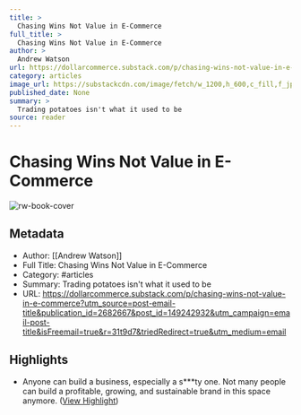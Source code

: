 ```yaml
---
title: >
  Chasing Wins Not Value in E-Commerce
full_title: >
  Chasing Wins Not Value in E-Commerce
author: >
  Andrew Watson
url: https://dollarcommerce.substack.com/p/chasing-wins-not-value-in-e-commerce?utm_source=post-email-title&publication_id=2682667&post_id=149242932&utm_campaign=email-post-title&isFreemail=true&r=31t9d7&triedRedirect=true&utm_medium=email
category: articles
image_url: https://substackcdn.com/image/fetch/w_1200,h_600,c_fill,f_jpg,q_auto:good,fl_progressive:steep,g_auto/https%3A%2F%2Fsubstack-post-media.s3.amazonaws.com%2Fpublic%2Fimages%2Ff7422399-2883-4776-a24a-4e04f09cbdf3_1080x1080.png
published_date: None
summary: >
  Trading potatoes isn't what it used to be
source: reader
---
```

# Chasing Wins Not Value in E-Commerce

![rw-book-cover](https://substackcdn.com/image/fetch/w_1200,h_600,c_fill,f_jpg,q_auto:good,fl_progressive:steep,g_auto/https%3A%2F%2Fsubstack-post-media.s3.amazonaws.com%2Fpublic%2Fimages%2Ff7422399-2883-4776-a24a-4e04f09cbdf3_1080x1080.png)

## Metadata
- Author: [[Andrew Watson]]
- Full Title: Chasing Wins Not Value in E-Commerce
- Category: #articles
- Summary: Trading potatoes isn't what it used to be
- URL: https://dollarcommerce.substack.com/p/chasing-wins-not-value-in-e-commerce?utm_source=post-email-title&publication_id=2682667&post_id=149242932&utm_campaign=email-post-title&isFreemail=true&r=31t9d7&triedRedirect=true&utm_medium=email

## Highlights
- Anyone can build a business, especially a s***ty one. Not many people can build a profitable, growing, and sustainable brand in this space anymore. ([View Highlight](https://read.readwise.io/read/01j8mhtp0aqtf1xzpmnva9fsy0))


